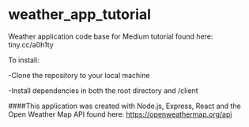 # weather_app_tutorial
Weather application code base for Medium tutorial found here: tiny.cc/a0h1ty


To install:

-Clone the repository to your local machine

-Install dependencies in both the root directory and /client 



####This application was created with Node.js, Express, React and the Open Weather Map API found here: https://openweathermap.org/api
